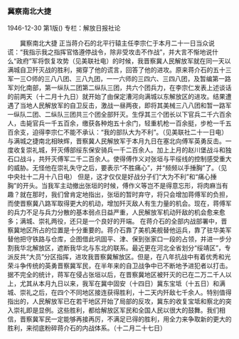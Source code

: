### 冀察南北大捷

1946-12-30
第1版()
专栏：解放日报社论

　　冀察南北大捷
    正当蒋介石的北平行辕主任李宗仁于本月二十一日当众说谎：“我指示我之指挥官恪遵停战令，除非受攻击不作战”，并大言不惭地说什么“政府”军将恢复攻势（见美联社电）的时候，我晋察冀人民解放军就在同一天以满城自卫歼灭战的胜利，揭穿了他的谎言，回答了他的进攻。原来蒋介石的五十三军一三○师的三八八团、三八九团，一一六师的三四六、三四八团，及暂编第一路军刘化南部，第一纵队二团第二纵队三团，共六个团兵力，在李宗仁发表上述谈话的前两天（十二月十九日）就开始了由保定漕河向满城以东解放区的进攻。结果遭遇了当地人民解放军的自卫反击，激战一昼两夜，即将其美械三八八团和暂一路军一纵队二团、二纵队三团共三个团全部歼灭。生俘其三个团长以下官兵二千六百余人，击毙官兵一千五百余，缴获各种炮五十余门，轻重机枪一百余挺，步枪一千五百余支，迫得李宗仁不能不承认：“我的部队大为不利”。（见美联社二十一日电）
    与满城之捷南北相映辉，晋察冀人民解放军于本月九日在塞北向傅军英勇反击。一度收复崇礼城，歼灭傅部绥东保安骑兵一千二百余人。加上上月的赵川堡战斗和独石口战斗，共歼灭傅军二千二百余人。使得傅作义对张垣与平绥线的控制感受重大的威胁。无怪他在崇礼失守之后，要表示“不胜痛心”，并“频频以手捶胸”了。（见中央社十二月十八日电）
    但是，这才仅仅是好战分子们“大为不利”和“痛心捶胸”的开头。当我军主动撤出张垣的时候，傅作义等岂不是得意忘形，将肉麻当有趣？就在那时，我们曾肯定地指出，张垣的暂时弃守，将只会增加蒋傅军的负担，而使晋察冀八路军取得更大的机动，增加歼灭敌人有生力量的机会。现在，蒋傅军的兵力不足与兵力分散的基本弱点日益严重，人民解放军机动歼敌的机会愈来愈多；满城、崇礼两役，还只是一个良好的开端。
    在蒋介石的全部内战部署中，晋察冀地区所占的位置是十分重要的。蒋介石靠了美机美舰替他运兵，靠了驻华美军替他把守铁路与仓库，企图借此巩固平、津、保到张家口一段的占领，并进一步分割我华北解放区，遮断我华北与东北的联系。最近更在河北全省划分“绥靖区”，专派反共“大员”分区指挥，进攻我晋察冀解放区。但是，在八年抗战中有着优秀和光荣斗争传统的英勇晋察冀军民，在半年来的自卫战争中已不断地予进犯者以打击。据不完全的统计，蒋军在侵占张垣以后，在晋察冀地区被歼灭的已在二万二千人以上，尤其从本月九日以来，我军在冀中固安（十四日）冀东宝坻（十五日）和满城、崇礼之后，在四个不同地区接连获得胜利，十二天内歼敌七千余人。特别值得指出的，人民解放军已在若干地区开始了局部的反攻，冀东的收复宝坻和察北的突入崇礼即是显例。这些胜利，都给解放区军民和全国人民以很大的鼓舞。我们相信，晋察冀军民一定能够再接再厉，不满足已得的胜利，用全力来争取新的更大的胜利，来彻底粉碎蒋介石的内战体系。（十二月二十七日）
